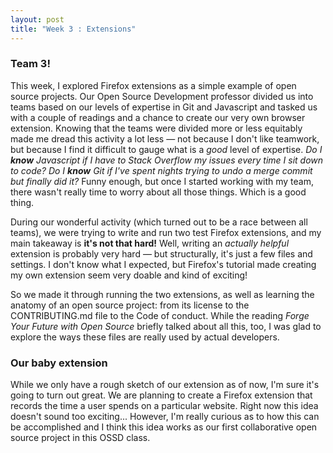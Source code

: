 ```yaml
---
layout: post
title: "Week 3 : Extensions"
---
```


### Team 3!

This week, I explored Firefox extensions as a simple example of open source projects. Our Open Source Development professor divided us into teams based on our levels of expertise in Git and Javascript and tasked us with a couple of readings and a chance to create our very own browser extension. Knowing that the teams were divided more or less equitably made me dread this activity a lot less — not because I don't like teamwork, but because I find it difficult to gauge what is a _good_ level of expertise. _Do I **know** Javascript if I have to Stack Overflow my issues every time I sit down to code? Do I **know** Git if I've spent nights trying to undo a merge commit but finally did it?_ Funny enough, but once I started working with my team, there wasn't really time to worry about all those things. Which is a good thing.

During our wonderful activity (which turned out to be a race between all teams), we were trying to write and run two test Firefox extensions, and my main takeaway is **it's not that hard!** Well, writing an _actually helpful_ extension is probably very hard — but structurally, it's just a few files and settings. I don't know what I expected, but Firefox's tutorial made creating my own extension seem very doable and kind of exciting!

So we made it through running the two extensions, as well as learning the anatomy of an open source project: from its license to the CONTRIBUTING.md file to the Code of conduct. While the reading _Forge Your Future with Open Source_ briefly talked about all this, too, I was glad to explore the ways these files are really used by actual developers.

### Our baby extension

While we only have a rough sketch of our extension as of now, I'm sure it's going to turn out great. We are planning to create a Firefox extension that records the time a user spends on a particular website. Right now this idea doesn't sound too exciting... However, I'm really curious as to how this can be accomplished and I think this idea works as our first collaborative open source project in this OSSD class.

